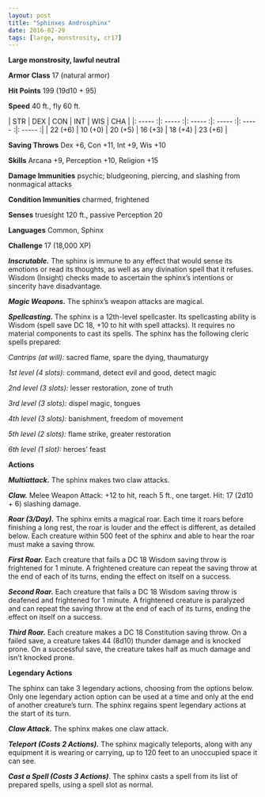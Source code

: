 ```yaml
---
layout: post
title: "Sphinxes Androsphinx"
date: 2016-02-29
tags: [large, monstrosity, cr17]
---
```


**Large monstrosity, lawful neutral**

**Armor Class** 17 (natural armor)

**Hit Points** 199 (19d10 + 95)

**Speed** 40 ft., fly 60 ft.

|   STR   |   DEX   |   CON   |   INT   |   WIS   |   CHA   |
|: ----- :|: ----- :|: ----- :|: ----- :|: ----- :|: ----- :|
| 22 (+6) | 10 (+0) | 20 (+5) | 16 (+3) | 18 (+4) | 23 (+6) |

**Saving Throws** Dex +6, Con +11, Int +9, Wis +10 

**Skills** Arcana +9, Perception +10, Religion +15 

**Damage Immunities** psychic; bludgeoning, piercing, and slashing from nonmagical attacks 

**Condition Immunities** charmed, frightened 

**Senses** truesight 120 ft., passive Perception 20 

**Languages** Common, Sphinx 

**Challenge** 17 (18,000 XP)

***Inscrutable.*** The sphinx is immune to any effect that would sense its emotions or read its thoughts, as well as any divination spell that it refuses. Wisdom (Insight) checks made to ascertain the sphinx’s intentions or sincerity have disadvantage. 

***Magic Weapons.*** The sphinx’s weapon attacks are magical. 

***Spellcasting.*** The sphinx is a 12th-level spellcaster. Its spellcasting ability is Wisdom (spell save DC 18, +10 to hit with spell attacks). It requires no material components to cast its spells. The sphinx has the following cleric spells prepared: 

*Cantrips (at will):* sacred flame, spare the dying, thaumaturgy 

*1st level (4 slots):* command, detect evil and good, detect magic 

*2nd level (3 slots):* lesser restoration, zone of truth 

*3rd level (3 slots):* dispel magic, tongues 

*4th level (3 slots):* banishment, freedom of movement 

*5th level (2 slots):* flame strike, greater restoration 

*6th level (1 slot):* heroes’ feast 

**Actions** 

***Multiattack.*** The sphinx makes two claw attacks. 

***Claw.*** Melee Weapon Attack: +12 to hit, reach 5 ft., one target. Hit: 17 (2d10 + 6) slashing damage. 

***Roar (3/Day).*** The sphinx emits a magical roar. Each time it roars before finishing a long rest, the roar is louder and the effect is different, as detailed below. Each creature within 500 feet of the sphinx and able to hear the roar must make a saving throw. 

***First Roar.*** Each creature that fails a DC 18 Wisdom saving throw is frightened for 1 minute. A frightened creature can repeat the saving throw at the end of each of its turns, ending the effect on itself on a success. 

***Second Roar.*** Each creature that fails a DC 18 Wisdom saving throw is deafened and frightened for 1 minute. A frightened creature is paralyzed and can repeat the saving throw at the end of each of its turns, ending the effect on itself on a success.

***Third Roar.*** Each creature makes a DC 18 Constitution saving throw. On a failed save, a creature takes 44 (8d10) thunder damage and is knocked prone. On a successful save, the creature takes half as much damage and isn’t knocked prone. 

**Legendary Actions**

The sphinx can take 3 legendary actions, choosing from the options below. Only one legendary action option can be used at a time and only at the end of another creature’s turn. The sphinx regains spent legendary actions at the start of its turn. 

***Claw Attack.*** The sphinx makes one claw attack. 

***Teleport (Costs 2 Actions).*** The sphinx magically teleports, along with any equipment it is wearing or carrying, up to 120 feet to an unoccupied space it can see. 

***Cast a Spell (Costs 3 Actions)***. The sphinx casts a spell from its list of prepared spells, using a spell slot as normal.